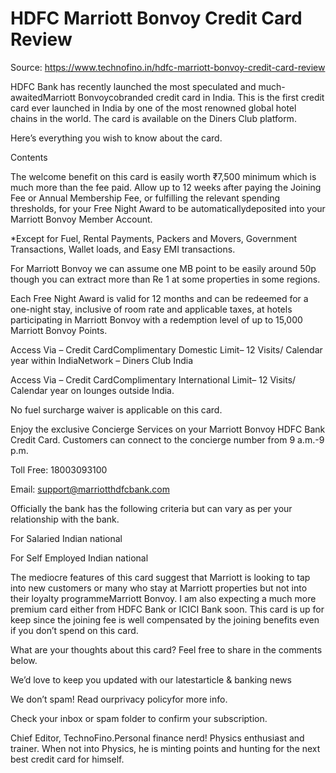 # HDFC Marriott Bonvoy Credit Card Review

Source: https://www.technofino.in/hdfc-marriott-bonvoy-credit-card-review

HDFC Bank has recently launched the most speculated and much-awaitedMarriott Bonvoycobranded credit card in India. This is the first credit card ever launched in India by one of the most renowned global hotel chains in the world. The card is available on the Diners Club platform.

Here’s everything you wish to know about the card.

Contents

The welcome benefit on this card is easily worth ₹7,500 minimum which is much more than the fee paid. Allow up to 12 weeks after paying the Joining Fee or Annual Membership Fee, or fulfilling the relevant spending thresholds, for your Free Night Award to be automaticallydeposited into your Marriott Bonvoy Member Account.

*Except for Fuel, Rental Payments, Packers and Movers, Government Transactions, Wallet loads, and Easy EMI transactions.

For Marriott Bonvoy we can assume one MB point to be easily around 50p though you can extract more than Re 1 at some properties in some regions.

Each Free Night Award is valid for 12 months and can be redeemed for a one-night stay, inclusive of room rate and applicable taxes, at hotels participating in Marriott Bonvoy with a redemption level of up to 15,000 Marriott Bonvoy Points.

Access Via – Credit CardComplimentary Domestic Limit– 12 Visits/ Calendar year within IndiaNetwork – Diners Club India

Access Via – Credit CardComplimentary International Limit– 12 Visits/ Calendar year on lounges outside India.

No fuel surcharge waiver is applicable on this card.

Enjoy the exclusive Concierge Services on your Marriott Bonvoy HDFC Bank Credit Card. Customers can connect to the concierge number from 9 a.m.-9 p.m.

Toll Free: 18003093100

Email: support@marriotthdfcbank.com

Officially the bank has the following criteria but can vary as per your relationship with the bank.

For Salaried Indian national

For Self Employed Indian national

The mediocre features of this card suggest that Marriott is looking to tap into new customers or many who stay at Marriott properties but not into their loyalty programmeMarriott Bonvoy. I am also expecting a much more premium card either from HDFC Bank or ICICI Bank soon. This card is up for keep since the joining fee is well compensated by the joining benefits even if you don’t spend on this card.

What are your thoughts about this card? Feel free to share in the comments below.

We’d love to keep you updated with our latestarticle & banking news

We don’t spam! Read ourprivacy policyfor more info.

Check your inbox or spam folder to confirm your subscription.

Chief Editor, TechnoFino.Personal finance nerd! Physics enthusiast and trainer. When not into Physics, he is minting points and hunting for the next best credit card for himself.